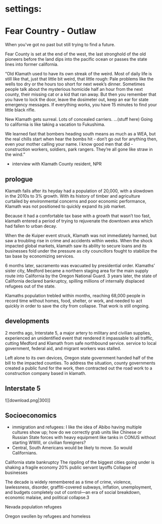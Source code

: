 # settings:

# Fear Country - Outlaw
When you've got no past but still trying to find a future.

Fear County is set at the end of the west, the last stronghold of the old pioneers before the land dips into the pacific ocean or passes the state lines into former california.

“Old Klamath used to have its own streak of the weird. Most of daily life is still like that, just that little bit weird, that little rough: Pale problems like the wells too dry or the hours too short for next week’s dinner. Sometimes people talk about the mysterious homicide half an hour from the next county, their missing cat or a kid that ran away. But then you remember that you have to lock the door, leave the dosimeter out, keep an ear for state emergency messages. If everything works, you have 15 minutes to find your little black rifle.

New Klamath gets surreal. Lots of concealed carriers. …(stuff here) Going to california is like taking a vacation to Fukushima.

We learned fast that bombers heading south means as much as a WEA, but the real chills start when hear the bombs hit - don’t go out for anything then, even your mother calling your name. I know good men that did - construction workers, soldiers, park rangers. They’re all gone like straw in the wind.”

- interview with Klamath County resident, NPR
## prologue

Klamath falls after its heyday had a population of 20,000, with a slowdown in the 2010s to 3% growth. With its history of timber and agriculture curtailed by environmental concerns and poor economic performance, Klamath was not positioned to quickly expand its job market.

Because it had a comfortable tax base with a growth that wasn’t too fast, klamath entered a period of trying to rejuvenate the downtown area which had fallen to urban decay.

When the de Kuiper event struck, Klamath was not immediately harmed, but saw a troubling rise in crime and accidents within weeks. When the shock impacted global markets, klamath saw its ability to secure loans and its businesses fold under the pressure as city councillors fought to stabilize the tax base by economizing services.

6 months later, sacramento was evacuated by presidential order. Klamaths’ sister city, Medford became a northern staging area for the main supply route into California by the Oregon National Guard. 3 years later, the state of California declared bankruptcy, spilling millions of internally displaced refugees out of the state.

Klamaths population trebled within months, reaching 68,000 people in record time without homes, food, shelter, or work, and needed to act quickly in order to save the city from collapse. That work is still ongoing.
## developments
2 months ago, Interstate 5, a major artery to military and civilian supplies, experienced an unidentified event that rendered it impassable to all traffic, cutting Medford and Klamath from safe northbound service.  service to local government, federal aid, and migrant workers was stalled.

Left alone to its own devices, Oregon state government handed half of the bill to the impacted counties. To address the situation, county governments created a public fund for the work, then contracted out the road work to a construction company based in klamath.


## Interstate 5
![[download.png|300]]
## Socioeconomics
- immigration and refugees: I like the idea of Abibo having multiple cultures show up; how do we correctly grab units like Chinese or Russian State forces with heavy equipment like tanks in CONUS without starting WWIII, or civilian foreigners?
- Central, South Americans would be likely to move. So would Californians.

California state bankruptcy
The rippling of the biggest cities going under is shaking a fragile economy
20% public servant layoffs
Collapse of businesses

The decade is widely remembered as a time of crime, violence, lawlessness, disorder, graffiti-covered subways, inflation, unemployment, and budgets completely out of control—an era of social breakdown, economic malaise, and political collapse.3

Nevada population refugees

Oregon swollen by refugees and homeless
